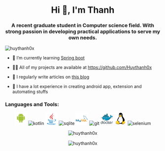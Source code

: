<h1 align="center">Hi 👋, I&#39;m Thanh</h1>
<h3 align="center">A recent graduate student in Computer science field. With strong passion in developing practical applications to serve my own needs.</h3>

<p align="left"> <img src="https://komarev.com/ghpvc/?username=huythanh0x&label=Profile%20views&color=0e75b6&style=flat" alt="huythanh0x" /> </p>


<ul>
<li><p>🌱 I’m currently learning <a href="https://github.com/Huythanh0x/JourneyWithJava">Spring boot</a></p>
</li>
<li><p>👨‍💻 All of my projects are available at <a href="https://github.com/Huythanh0x">https://github.com/Huythanh0x</a></p>
</li>
<li><p>📝 I regularly write articles on <a href="https://huythanh0x.github.io/">this blog</a></p>
</li>
<li><p>📄 I have a lot experience in creating android app, extension and automating stuffs</p>
</li>
</ul>
<h3 align="left">Languages and Tools:</h3>
<div align="center"> <img src="https://raw.githubusercontent.com/devicons/devicon/master/icons/android/android-original-wordmark.svg" alt="android" width="40" height="40"/>
<img src="https://www.vectorlogo.zone/logos/kotlinlang/kotlinlang-icon.svg" alt="kotlin" width="40" height="40"/>
<img src="https://raw.githubusercontent.com/devicons/devicon/master/icons/java/java-original.svg" alt="java" width="40" height="40"/>


<img src="https://www.vectorlogo.zone/logos/sqlite/sqlite-icon.svg" alt="sqlite" width="40" height="40"/>
<img src="https://raw.githubusercontent.com/devicons/devicon/master/icons/mysql/mysql-original-wordmark.svg" alt="mysql" width="40" height="40"/>

<img src="https://www.vectorlogo.zone/logos/git-scm/git-scm-icon.svg" alt="git" width="40" height="40"/> 
<img src="https://raw.githubusercontent.com/devicons/devicon/master/icons/docker/docker-original-wordmark.svg" alt="docker" width="40" height="40"/>
<img src="https://raw.githubusercontent.com/devicons/devicon/master/icons/linux/linux-original.svg" alt="linux" width="40" height="40"/>
<img src="https://raw.githubusercontent.com/detain/svg-logos/780f25886640cef088af994181646db2f6b1a3f8/svg/selenium-logo.svg" alt="selenium" width="40" height="40"/>
</div>

<p align="center"><img align="center" src="https://github-readme-stats.vercel.app/api/top-langs?username=huythanh0x&show_icons=true&locale=en&layout=compact&hide=html,css&langs_count=4" alt="huythanh0x" /></p>

<p align="center"><img align="center" src="https://github-readme-streak-stats.herokuapp.com/?user=huythanh0x&" alt="huythanh0x" /></p>
